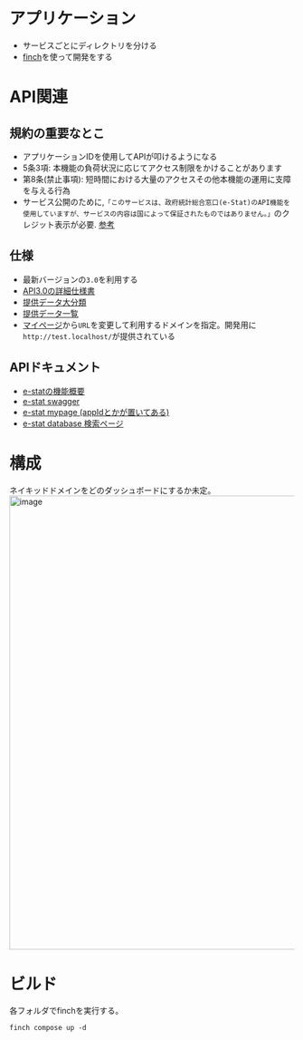 # アプリケーション
- サービスごとにディレクトリを分ける
- [finch](https://github.com/runfinch/finch)を使って開発をする

# API関連
## 規約の重要なとこ
- アプリケーションIDを使用してAPIが叩けるようになる
- 5条3項: 本機能の負荷状況に応じてアクセス制限をかけることがあります
- 第8条(禁止事項): 短時間における大量のアクセスその他本機能の運用に支障を与える行為
- サービス公開のために,`「このサービスは、政府統計総合窓口(e-Stat)のAPI機能を使用していますが、サービスの内容は国によって保証されたものではありません。」`のクレジット表示が必要. [参考](https://developer.yahoo.co.jp/attribution/)

## 仕様
- 最新バージョンの`3.0`を利用する
- [API3.0の詳細仕様書](https://www.e-stat.go.jp/api/api-info/e-stat-manual3-0)
- [提供データ大分類](https://www.e-stat.go.jp/api/api-info/statsfield)
- [提供データ一覧](https://www.e-stat.go.jp/stat-search/database?page=1)
- [マイページ](https://www.e-stat.go.jp/mypage/view/api)から`URL`を変更して利用するドメインを指定。開発用に`http://test.localhost/`が提供されている

## APIドキュメント
- [e-statの機能概要](https://www.e-stat.go.jp/api/api-info)
- [e-stat swagger](https://api.e-stat.go.jp/swagger-ui/e-statapi3.0.html#/)
- [e-stat mypage (appIdとかが置いてある)](https://www.e-stat.go.jp/mypage/view/api)
- [e-stat database 検索ページ](https://www.e-stat.go.jp/stat-search/database)

# 構成
ネイキッドドメインをどのダッシュボードにするか未定。
<img width="801" alt="image" src="https://github.com/naruse666/ipro-2023/assets/62323683/d5b9f965-b0f2-4a3b-8d40-ac1cdbdd0a1f">

# ビルド
各フォルダでfinchを実行する。  
```
finch compose up -d
```
